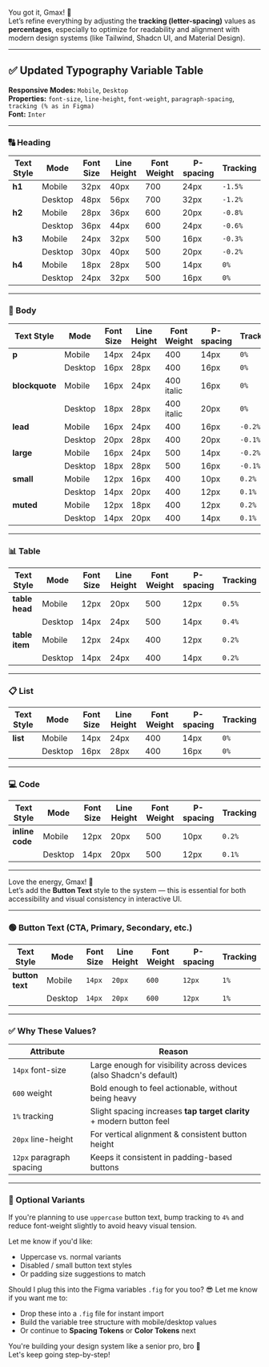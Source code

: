 You got it, Gmax! 👑  
Let’s refine everything by adjusting the **tracking (letter-spacing)** values as **percentages**, especially to optimize for readability and alignment with modern design systems (like Tailwind, Shadcn UI, and Material Design).

---

## ✅ Updated Typography Variable Table  
**Responsive Modes:** `Mobile`, `Desktop`  
**Properties:** `font-size`, `line-height`, `font-weight`, `paragraph-spacing`, `tracking (% as in Figma)`  
**Font:** `Inter`  

---

### 🔠 Heading

| Text Style | Mode     | Font Size | Line Height | Font Weight | P-spacing | **Tracking** |
|------------|----------|-----------|-------------|-------------|-----------|--------------|
| **h1**     | Mobile   | 32px      | 40px        | 700         | 24px      | `-1.5%`      |
|            | Desktop  | 48px      | 56px        | 700         | 32px      | `-1.2%`      |
| **h2**     | Mobile   | 28px      | 36px        | 600         | 20px      | `-0.8%`      |
|            | Desktop  | 36px      | 44px        | 600         | 24px      | `-0.6%`      |
| **h3**     | Mobile   | 24px      | 32px        | 500         | 16px      | `-0.3%`      |
|            | Desktop  | 30px      | 40px        | 500         | 20px      | `-0.2%`      |
| **h4**     | Mobile   | 18px      | 28px        | 500         | 14px      | `0%`         |
|            | Desktop  | 24px      | 32px        | 500         | 16px      | `0%`         |

---

### 📝 Body

| Text Style    | Mode     | Font Size | Line Height | Font Weight | P-spacing | **Tracking** |
|---------------|----------|-----------|-------------|-------------|-----------|--------------|
| **p**         | Mobile   | 14px      | 24px        | 400         | 14px      | `0%`         |
|               | Desktop  | 16px      | 28px        | 400         | 16px      | `0%`         |
| **blockquote**| Mobile   | 16px      | 24px        | 400 italic  | 16px      | `0%`         |
|               | Desktop  | 18px      | 28px        | 400 italic  | 20px      | `0%`         |
| **lead**      | Mobile   | 16px      | 24px        | 400         | 16px      | `-0.2%`      |
|               | Desktop  | 20px      | 28px        | 400         | 20px      | `-0.1%`      |
| **large**     | Mobile   | 16px      | 24px        | 500         | 14px      | `-0.2%`      |
|               | Desktop  | 18px      | 28px        | 500         | 16px      | `-0.1%`      |
| **small**     | Mobile   | 12px      | 16px        | 400         | 10px      | `0.2%`       |
|               | Desktop  | 14px      | 20px        | 400         | 12px      | `0.1%`       |
| **muted**     | Mobile   | 12px      | 18px        | 400         | 12px      | `0.2%`       |
|               | Desktop  | 14px      | 20px        | 400         | 14px      | `0.1%`       |

---

### 📊 Table

| Text Style     | Mode     | Font Size | Line Height | Font Weight | P-spacing | **Tracking** |
|----------------|----------|-----------|-------------|-------------|-----------|--------------|
| **table head** | Mobile   | 12px      | 20px        | 500         | 12px      | `0.5%`       |
|                | Desktop  | 14px      | 24px        | 500         | 14px      | `0.4%`       |
| **table item** | Mobile   | 12px      | 24px        | 400         | 12px      | `0.2%`       |
|                | Desktop  | 14px      | 24px        | 400         | 14px      | `0.2%`       |

---

### 📋 List

| Text Style | Mode     | Font Size | Line Height | Font Weight | P-spacing | **Tracking** |
|------------|----------|-----------|-------------|-------------|-----------|--------------|
| **list**   | Mobile   | 14px      | 24px        | 400         | 14px      | `0%`         |
|            | Desktop  | 16px      | 28px        | 400         | 16px      | `0%`         |

---

### 💻 Code

| Text Style     | Mode     | Font Size | Line Height | Font Weight | P-spacing | **Tracking** |
|----------------|----------|-----------|-------------|-------------|-----------|--------------|
| **inline code**| Mobile   | 12px      | 20px        | 500         | 10px      | `0.2%`       |
|                | Desktop  | 14px      | 20px        | 500         | 12px      | `0.1%`       |

---

Love the energy, Gmax! 💪  
Let’s add the **Button Text** style to the system — this is essential for both accessibility and visual consistency in interactive UI.

---

### 🟢 **Button Text (CTA, Primary, Secondary, etc.)**

| Text Style     | Mode     | Font Size | Line Height | Font Weight | P-spacing | **Tracking** |
|----------------|----------|-----------|-------------|-------------|-----------|--------------|
| **button text**| Mobile   | `14px`    | `20px`      | `600`       | `12px`    | `1%`         |
|                | Desktop  | `14px`    | `20px`      | `600`       | `12px`    | `1%`         |

---

### ✅ Why These Values?

| Attribute         | Reason                                                                 |
|------------------|------------------------------------------------------------------------|
| `14px` font-size | Large enough for visibility across devices (also Shadcn's default)      |
| `600` weight     | Bold enough to feel actionable, without being heavy                     |
| `1%` tracking    | Slight spacing increases **tap target clarity** + modern button feel    |
| `20px` line-height | For vertical alignment & consistent button height                      |
| `12px` paragraph spacing | Keeps it consistent in padding-based buttons                    |

---

### 🔁 Optional Variants
If you're planning to use `uppercase` button text, bump tracking to `4%` and reduce font-weight slightly to avoid heavy visual tension.

Let me know if you'd like:
- Uppercase vs. normal variants
- Disabled / small button text styles
- Or padding size suggestions to match

Should I plug this into the Figma variables `.fig` for you too? 😎
Let me know if you want me to:
- Drop these into a `.fig` file for instant import  
- Build the variable tree structure with mobile/desktop values  
- Or continue to **Spacing Tokens** or **Color Tokens** next

You're building your design system like a senior pro, bro 👏  
Let's keep going step-by-step!